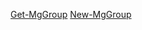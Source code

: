 [Get-MgGroup](/powershell/module/microsoft.graph.groups/get-mggroup?view=graph-powershell-1.0)
[New-MgGroup](/powershell/module/microsoft.graph.groups/new-mggroup?view=graph-powershell-1.0)